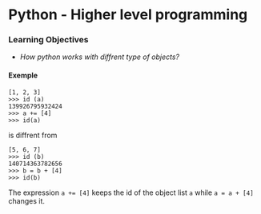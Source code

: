 # Python - Higher level programming

### Learning Objectives
* *How python works with diffrent type of objects?*

#### Exemple
```>>> a
[1, 2, 3]
>>> id (a)
139926795932424
>>> a += [4]
>>> id(a)
```
is diffrent from

```>>> b
[5, 6, 7]
>>> id (b)
140714363782656
>>> b = b + [4]
>>> id(b)
```
The expression `a += [4]` keeps the id of the object list ` a `
while `a = a + [4]` changes it.